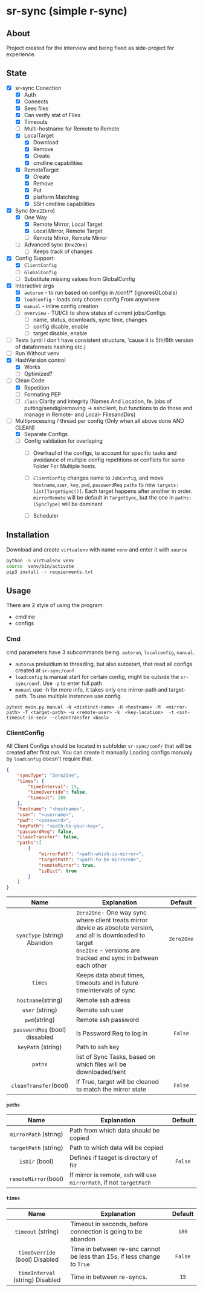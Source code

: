  # sr-sync (simple r-sync)
 
## About
Project created for the interview and being fixed as side-project for experience.

## State
- [X] sr-sync Conection
    - [X] Auth
    - [X] Connects
    - [X] Sees files 
    - [X] Can verify stat of Files
    - [X] Timeouts
    - [ ] Multi-hostname for Remote to Remote
    - [X] LocalTarget
        - [X] Download
        - [X] Remove
        - [X] Create
        - [X] cmdline capabilities
    - [X] RemoteTarget
        - [X] Create
        - [X] Remove
        - [X] Put
        - [X] platform Matching
        - [X] SSH cmdline capabilities
- [X] Sync (`One2Zero`)
    - [X] One Way 
        - [X] Remote Mirror, Local Target
        - [X] Local Mirror, Remote Target
        - [ ] Remote Mirror, Remote Mirror
    - [ ] Advanced sync (`One2One`) 
        - [ ] Keeps track of changes
- [X] Config Support:
  - [X] `ClientConfig`
  - [ ] `GlobalConfig`
  - [ ]  Substitute missing values from GlobalConfig
- [X] Interactive args
    - [X] `autorun` - to run based on configs in /conf/* (ignoresGLobals)
    - [X] `loadconfig` - loads only chosen config From anywhere
    - [X] `manual` - inline config creation
    - [ ] `overview` - TUI/Cli to show status of current jobs/Configs
        - [ ] name, status, downloads, sync time, changes
        - [ ] config disable, enable
        - [ ] target disable, enable
- [ ] Tests (until i don't have consistent structure, 'cause it is 5th/6th version of dataformats hashing etc.)
- [ ] Run Without venv
- [X] HashVersion control
  -  [X] Works
  -  [ ] Optimized?
- [ ] Clean Code
    - [X] Repetition
    - [ ] Formating PEP
    - [ ] `class` Clarity and integrity (Names And Location, fe. jobs of putting/sendig/removing -> sshclient, but functions to do those and manage in Remote- and Local- FilesandDirs)
- [ ] Multiprocessing / thread per config (Only when all above done AND CLEAN)
  - [X] Separate Configs
  - [ ] Config valdiation for overlaping
    - [ ] Overhaul of the configs, to account for specific tasks and avoidance of multiple config repetitions or conflicts for same Folder For Multiple hosts.
    - [ ] `ClientConfig` changes name to `JobConfig`, and move `hostname`,`user`, `key`, `pwd`, `passwordReq` `paths` to new `targets: list[TargetSync()]`. Each target happens after another in order. `mirrorRemote` will be default in `TargetSync`, but the one in `paths:[SyncType]` will be dominant
    - [ ] Scheduler
    

## Installation
Download and create `virtualenv` with name `venv` and enter it with `source`
```bash
python -m virtualenv venv 
source  venv/bin/activate
pip3 install -r requierments.txt
```

## Usage

There are 2 style of using the program:
- cmdline
- configs

### Cmd

cmd parameters have 3 subcommands being: `autorun`, `localconfig`, `manual`. 
- `autorun` preluidium to threading, but also autostart, that read all configs created at `sr-sync/conf`
- `loadconfig` is manual start for certain config, might be outside the `sr-sync/conf`. Use `-p` to enter full path
- `manual`  use -h for more info, It takes only one mirror-path and target-path. To use multiple instances use config.
```commandline
pytest main.py manual -N <distinct-name> -H <hostname> -M  <mirror-path> -T <target-path> -u <remote-user> -k  <key-location>  -t <ssh-timeout-in-sec> --cleanTransfer <bool>
```

### ClientConfig
All Client Configs should be located in subfolder `sr-sync/conf/` that will be created after first run. You can create it manually
Loading configs manualy by `loadconfig` doesn't require that.

```json
{
    "syncType": "Zero2One",
    "times": {
        "timeInterval": 15,
        "timeOverride": false,
        "timeout": 180
    },
    "hostname": "<hostname>",
    "user": "<username>",
    "pwd": "<password>",
    "keyPath": "<path-to-your-key>",
    "passwordReq": false,
    "cleanTransfer": false,
    "paths":[
        {
            "mirrorPath": "<path-which-is-mirror>",
            "targetPath": "<path-to-be-mirrored>",
            "remoteMirror": true, 
            "isDict": true
        }
    ]
}

```
|              Name              | Explanation                                                                                                                                                                           |  Default   |
|:------------------------------:|---------------------------------------------------------------------------------------------------------------------------------------------------------------------------------------|:----------:|
|  `syncType` (string) Abandon   | `Zero2One`- One way sync where client treats mirror device as absolute version, and all is downloaded to target <br>  `One2One` - versions are tracked and sync in between each other | `Zero2One` |
|            `times`             | Keeps data about times, timeouts and in future timeintervals of sync                                                                                                                  |            |
|       `hostname`(string)       | Remote ssh adress                                                                                                                                                                     |            |
|        `user` (string)         | Remote ssh user                                                                                                                                                                       |            |
|         `pwd`(string)          | Remote ssh password                                                                                                                                                                   |            |
| `passwordReq` (bool) dissabled | Is Password Req to log in                                                                                                                                                             |  `False`   |
|      `keyPath`  (string)       | Path to ssh key                                                                                                                                                                       |            |
|            `paths`             | list of Sync Tasks, based on which files will be downloaded/sent                                                                                                                      |            |
|     `cleanTransfer`(bool)      | If True, target will be cleaned to match the mirror state                                                                                                                             |  `False`   |

#### `paths`
|         Name          | Explanation                                                         | Default |
|:---------------------:|---------------------------------------------------------------------|:-------:|
| `mirrorPath` (string) | Path from which data should be copied                               |         |
| `targetPath` (string) | Path to which data will be copied                                   |         |
|    `isDir` (bool)     | Defines if taeget is directory of filr                              |  `False`  |
| `remoteMirror`(bool)  | If mirror is remote, ssh will use `mirrorPath`, if not `targetPath` |         |

#### `times`
|               Name                | Explanation                                                              | Default |
|:---------------------------------:|--------------------------------------------------------------------------|:-------:|
|        `timeout` (string)         | Timeout in seconds, before connection is going to be abandon             |  `180`  |
|  `timeOverride` (bool) Disabled   | Time in between re-snc cannot be less than 15s, if less change to `True` | `False` |
| `timeInterval` (string)  Disabled | Time in between re-syncs.                                                |  `15`   |
